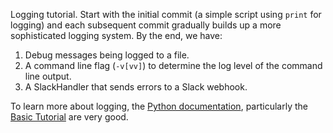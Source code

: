 Logging tutorial. Start with the initial commit (a simple script using `print` for logging) and each subsequent commit gradually builds up a more sophisticated logging system. By the end, we have:

1. Debug messages being logged to a file.
2. A command line flag (`-v[vv]`) to determine the log level of the command line output.
3. A SlackHandler that sends errors to a Slack webhook.

To learn more about logging, the [Python documentation](https://docs.python.org/3.6/library/logging.html), particularly the [Basic Tutorial](https://docs.python.org/3.6/howto/logging.html#logging-basic-tutorial) are very good.
